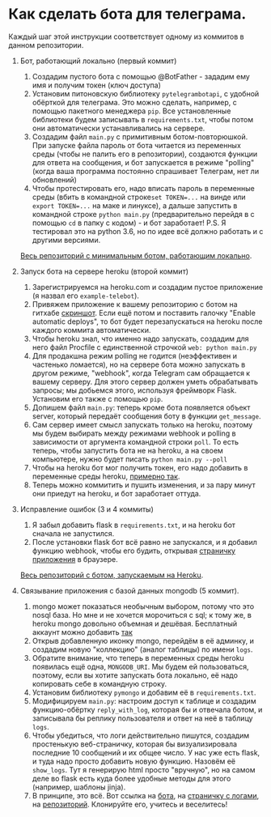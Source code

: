 # Как сделать бота для телеграма. 
Каждый шаг этой инструкции соответствует одному из коммитов в данном репозитории.
1. Бот, работающий локально (первый коммит)
   1. Создадим пустого бота с помощью @BotFather - зададим ему имя и получим токен (ключ доступа)
   1. Установим питоновскую библиотеку `pytelegrambotapi`, с удобной обёрткой для телеграма. Это можно сделать, 
      например, с помощью пакетного менеджера `pip`. Все установленные библиотеки будем записывать в `requirements.txt`,
      чтобы потом они автоматически устанавливались на сервере. 
   1. Создадим файл `main.py` с примитивным ботом-повторюшкой. При запуске файла пароль от бота читается из переменных
      среды (чтобы не палить его в репозитории), создаются функции для ответа на сообщения, и бот запускается в режиме
      "polling" (когда ваша программа постоянно спрашивает Телеграм, нет ли обновлений)
   1. Чтобы протестировать его, надо вписать пароль в переменные среды (вбить в командной строке`set TOKEN=...` на винде 
      или `export TOKEN=...` на маке и линуксе), а дальше запустить в командной строке `python main.py` (предварительно
      перейдя в с помощью `cd` в папку с кодом) - и бот заработает! 
      P.S. Я тестировал это на python 3.6, но по идее всё должно работать и с другими версиями. 
   
   [Весь репозиторий с минимальным ботом, работающим локально](https://github.com/avidale/example_telebot/tree/23f31ff23331be288f8e1d49066b629a214e3691).
1. Запуск бота на сервере heroku (второй коммит)
   1. Зарегистрируемся на heroku.com и создадим пустое приложение (я назвал его `example-telebot`). 
   1. Привяжем приложение к вашему репозиторию с ботом на гитхабе [скриншот](screenshots/heroku_register.png). Если ещё
      потом и поставить галочку "Enable automatic deploys", то бот будет перезапускаться на heroku после каждого коммита
      автоматически.
   1. Чтобы heroku знал, что именно надо запускать, создадим для него файл Procfile с единственной строчкой 
      `web: python main.py`
   1. Для продакшна режим polling не годится (неэффективен и частенько ломается), но на сервере бота можно запускать в
      другом режиме, "webhook", когда Telegram сам обращается к вашему серверу. Для этого сервер должен уметь
      обрабатывать запросы; мы добьемся этого, используя фреймворк Flask. Установим его также с помощью `pip`.
   1. Допишем файл `main.py`: теперь кроме бота появляется объект server, который передаёт сообщения боту в функции
      `get_message`. 
   1. Сам сервер имеет смысл запускать только на heroku, поэтому мы будем выбирать между режимами webhook и polling
      в зависимости от аргумента командной строки `poll`. То есть теперь, чтобы запустить бота не на heroku, а на 
      своем компьютере, нужно будет писать `python main.py --poll`
   1. Чтобы на heroku бот мог получить токен, его надо добавить в переменные среды heroku, 
      [примерно так](screenshots/heroku_variables.png).
   1. Теперь можно коммитить и пушить изменения, и за пару минут они приедут на heroku, и бот заработает оттуда. 
1. Исправление ошибок (3 и 4 коммиты)
   1. Я забыл добавить flask в `requirements.txt`, и на heroku бот сначала не запустился.
   1. После установки flask бот всё равно не запускался, и я добавил функцию webhook, чтобы его будить, открывая
   [страничку приложения](https://example-telebot.herokuapp.com/) в браузере. 
   
   [Весь репозиторий с ботом, запускаемым на Heroku](https://github.com/avidale/example_telebot/tree/76c53a2acfc023ad0ae311b5fc3540c7944f5f3d).
1. Связывание приложения с базой данных mongodb (5 коммит). 
   1. mongo может показаться необычным выбором, потому что это nosql база. Но мне и не хочется морочиться с sql; к 
      тому же, в heroku mongo довольно объемная и дешёвая. Бесплатный аккаунт можно добавить 
      [так](screenshots/heroku_add_mongo.png)
   1. Открыв добавленную иконку mongo, перейдём в её админку, и создадим новую "коллекцию" (аналог таблицы) 
       по имени `logs`. 
   1. Обратите внимание, что теперь в переменных среды heroku появилась ещё одна, `MONGODB_URI`. Мы будем ей 
      пользоваться, поэтому, если вы хотите запускать бота локально, её надо копировать себе в командную строку.
   1. Установим библиотеку `pymongo` и добавим её в `requirements.txt`. 
   1. Модифицируем `main.py`: настроим доступ к таблице и создадим функцию-обёртку `reply_with_log`, которая бы 
      и отвечала ботом, и записывала бы реплику пользователя и ответ на неё в таблицу `logs`.
   1. Чтобы убедиться, что логи действительно пишутся, создадим простенькую веб-страничку, которая бы визуализировала
      последние 10 сообщений и их общее число. У нас уже есть flask, и туда надо просто добавить новую функцию.
      Назовём её `show_logs`. Тут я генерирую html просто "вручную", но на самом деле во flask есть куда более
      удобные методы для этого (например, шаблоны jinja).
   1. В принципе, это всё. Вот ссылка на [бота](https://t.me/example_telebot), 
      на [страничку с логами](https://example-telebot.herokuapp.com/show_logs), 
      на [репозиторий](https://github.com/avidale/example_telebot). Клонируйте его, учитесь и веселитесь!
